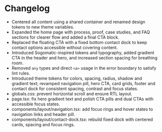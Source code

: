 # Changelog

- Centered all content using a shared container and renamed design tokens to new theme variables.
- Expanded the home page with process, proof, case studies, and FAQ sections for clearer flow and added a final CTA block.
- Replaced the floating CTA with a fixed bottom contact dock to keep contact options accessible without covering content.
- Introduced Sogomatic-inspired tokens and typography, added gradient CTA in the header and hero, and increased section spacing for breathing room.
- Removed `any` types and direct `<a>` usage in the error boundary to satisfy lint rules.
- Introduced theme tokens for colors, spacing, radius, shadow and gradient text; revamped navigation pill, hero CTA, card grids, footer and contact dock for consistent spacing, contrast and focus states.
- globals.css: prevent horizontal scroll and ensure RTL layout.
- page.tsx: fix hero gradient text and polish CTA pills and dual CTAs with accessible focus states.
- components/layout/navigation.tsx: add focus rings and hover states to navigation links and header pill.
- components/layout/contact-dock.tsx: rebuild fixed dock with centered cards, spacing and focus rings.
